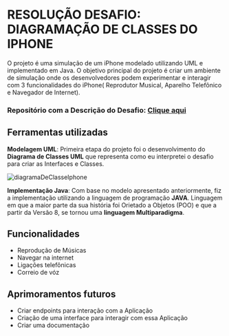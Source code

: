 # RESOLUÇÃO DESAFIO: DIAGRAMAÇÃO DE CLASSES DO IPHONE
O projeto é uma simulação de um iPhone modelado utilizando UML e implementado em Java. O objetivo principal do projeto é criar um ambiente de simulação onde os desenvolvedores podem experimentar e interagir com 3 funcionalidades do iPhone( Reprodutor Musical, Aparelho Telefônico e Navegador de Internet).

### Repositório com a Descrição do Desafio: [Clique aqui](https://github.com/digitalinnovationone/trilha-java-basico/tree/main/desafios/poo)

## Ferramentas utilizadas
**Modelagem UML**: Primeira etapa do projeto foi o desenvolvimento do **Diagrama de Classes UML** que representa como eu interpretei o desafio para criar as Interfaces e Classes.

![diagramaDeClasseIphone](https://github.com/eiericksilva/iphone/assets/93824705/760e41a5-2bd5-4a3e-a3ae-98536849ce34)

**Implementação Java**: Com base no modelo apresentado anteriormente, fiz a implementação utilizando a linguagem de programação **JAVA**. Linguagem em que a maior parte da sua história foi Orietado a Objetos (POO) e que a partir da Versão 8, se tornou uma **linguagem Multiparadigma**.

## Funcionalidades 

- Reprodução de Músicas
- Navegar na internet
- Ligações telefônicas
- Correio de vóz

## Aprimoramentos futuros
- Criar endpoints para interação com a Aplicação
- Criação de uma interface para interagir com essa Aplicação
- Criar uma documentação

